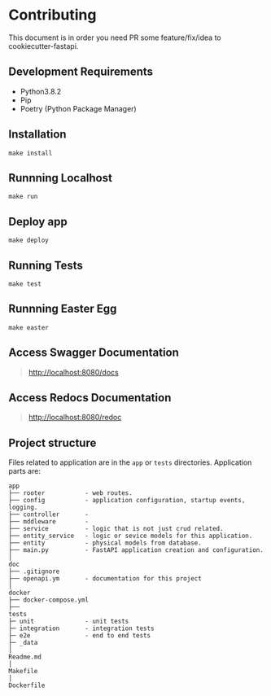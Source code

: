 # Contributing

This document is in order you need PR some feature/fix/idea to cookiecutter-fastapi.

## Development Requirements

- Python3.8.2
- Pip
- Poetry (Python Package Manager)

## Installation

`make install`

## Runnning Localhost

`make run`

## Deploy app

`make deploy`

## Running Tests

`make test`

## Runnning Easter Egg

`make easter`

## Access Swagger Documentation

> <http://localhost:8080/docs>

## Access Redocs Documentation

> <http://localhost:8080/redoc>

## Project structure

Files related to application are in the `app` or `tests` directories.
Application parts are:

    app
    ├── rooter           - web routes.
    ├── config           - application configuration, startup events, logging.
    ├── controller       -
    ├── mddleware        - 
    ├── service          - logic that is not just crud related.
    ├── entity_service   - logic or sevice models for this application. 
    ├── entity           - physical models from database.
    ├── main.py          - FastAPI application creation and configuration.
    │
    doc
    ├── .gitignore
    ├── openapi.ym       - documentation for this project
    │
    docker               
    ├── docker-compose.yml
    ├──
    tests                
    ├─ unit              - unit tests
    ├─ integration       - integration tests
    ├─ e2e               - end to end tests
    ├─ _data 
    │
    Readme.md
    │
    Makefile
    │
    Dockerfile
